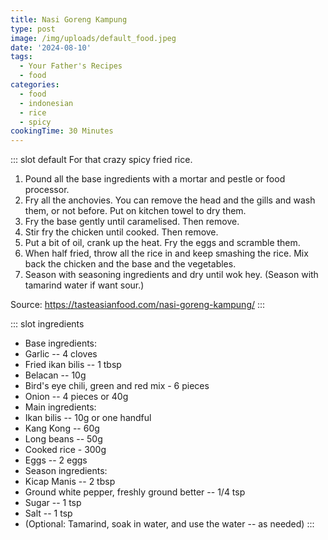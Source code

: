 ```yaml
---
title: Nasi Goreng Kampung
type: post
image: /img/uploads/default_food.jpeg
date: '2024-08-10'
tags:
  - Your Father's Recipes
  - food
categories:
  - food
  - indonesian
  - rice
  - spicy
cookingTime: 30 Minutes
---
```

::: slot default
For that crazy spicy fried rice.
<!-- more -->
1. Pound all the base ingredients with a mortar and pestle or food processor.
2. Fry all the anchovies. You can remove the head and the gills and wash them, or not before. Put on kitchen towel to dry them.
3. Fry the base gently until caramelised. Then remove.
4. Stir fry the chicken until cooked. Then remove.
5. Put a bit of oil, crank up the heat. Fry the eggs and scramble them. 
6. When half fried, throw all the rice in and keep smashing the rice. Mix back the chicken and the base and the vegetables.
7. Season with seasoning ingredients and dry until wok hey. (Season with tamarind water if want sour.)

Source: https://tasteasianfood.com/nasi-goreng-kampung/
:::

::: slot ingredients
- Base ingredients:
- Garlic -- 4 cloves
- Fried ikan bilis -- 1 tbsp
- Belacan -- 10g
- Bird's eye chili, green and red mix - 6 pieces
- Onion -- 4 pieces or 40g
- Main ingredients:
- Ikan bilis -- 10g or one handful
- Kang Kong -- 60g
- Long beans -- 50g
- Cooked rice - 300g
- Eggs -- 2 eggs
- Season ingredients:
- Kicap Manis -- 2 tbsp
- Ground white pepper, freshly ground better -- 1/4 tsp
- Sugar -- 1 tsp
- Salt -- 1 tsp
- (Optional: Tamarind, soak in water, and use the water -- as needed)
:::